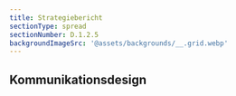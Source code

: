 ```yaml
---
title: Strategiebericht
sectionType: spread
sectionNumber: D.1.2.5
backgroundImageSrc: '@assets/backgrounds/__.grid.webp'
---
```


## Kommunikationsdesign
